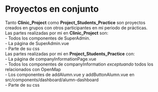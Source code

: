# Proyectos en conjunto
Tanto **Clinic_Project** como **Project_Students_Practice** son proyectos creados en grupos con otros participantes en mi periodo de prácticas.<br/>
  Las partes realizadas por mi en **Clinic_Project** son:<br/>
                                            - Todos los componentes de SuperAdmin.<br/>
                                            - La página de SuperAdmin.vue<br/>
                                            - Parte de su css<br/>
  Las partes realizadas por mi en **Project_Students_Practice** con:<br/>
                                            - La página de companyInformationPage.vue<br/>
                                            - Todos los componentes de companyInformation *exceptuando* todos los relacionados con OpenMap<br/>
                                            - Los componentes de addAlumn.vue y addButtonAlumn.vue en src/components/dashboard/alumn-dashboard<br/>
                                            - Parte de su css<br/>
                                            
